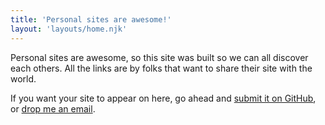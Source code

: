 ```yaml
---
title: 'Personal sites are awesome!'
layout: 'layouts/home.njk'
---
```


Personal sites are awesome, so this site was built so we can all discover each others. All the links are by folks that want to share their site with the world.

If you want your site to appear on here, go ahead and [submit it on GitHub](https://github.com/hankchizljaw/personalsit.es#add-your-site), or [drop me an email](andy@hankchizljaw.io).
